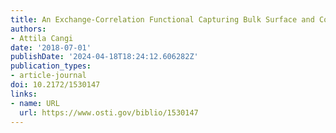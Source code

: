 ```yaml
---
title: An Exchange-Correlation Functional Capturing Bulk Surface and Confinement Physics
authors:
- Attila Cangi
date: '2018-07-01'
publishDate: '2024-04-18T18:24:12.606282Z'
publication_types:
- article-journal
doi: 10.2172/1530147
links:
- name: URL
  url: https://www.osti.gov/biblio/1530147
---
```

